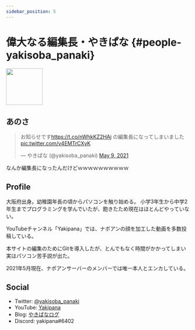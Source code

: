 ```yaml
---
sidebar_position: 5
---
```


# 偉大なる編集長・やきぱな {#people-yakisoba_panaki}
<img src="https://imgur.com/Cjh0T3n.png" width="100px" height="auto" />

## あのさ
<blockquote class="twitter-tweet"><p lang="ja" dir="ltr">お知らせです<a href="https://t.co/nWhkKZ2HAj">https://t.co/nWhkKZ2HAj</a> の編集長になってしまいました <a href="https://t.co/v4EMTrCXyK">pic.twitter.com/v4EMTrCXyK</a></p>&mdash; やきぱな (@yakisoba_panaki) <a href="https://twitter.com/yakisoba_panaki/status/1391382587357097995?ref_src=twsrc%5Etfw">May 9, 2021</a></blockquote> <script async src="https://platform.twitter.com/widgets.js" charset="utf-8"></script>

なんか編集長になったんだけどｗｗｗｗｗｗｗｗｗｗ

## Profile

大阪府出身。幼稚園年長の頃からパソコンを触り始める。
小学3年生から中学2年生までプログラミングを学んでいたが、飽きたため現在はほとんどやっていない。

YouTubeチャンネル「Yakipana」では、ナポアンの顔を加工した動画を多数投稿している。

本サイトの編集のためにGitを導入したが、とんでもなく時間がかかってしまい実はパソコン苦手説が出た。

2021年5月現在、ナポアンサーバーのメンバーでは唯一本人とエンカしている。

## Social

* Twitter: [@yakisoba_panaki](https://twitter.com/yakisoba_panaki "Twitterアカウント")
* YouTube: [Yakipana](https://www.youtube.com/channel/UCZfPB4oUXwjDujdyB3oMBMA "YouTubeチャンネル")
* Blog: [やきぱなログ](https://yakipana.blogspot.com/ "ブログ")
* Discord: yakipana#6402
